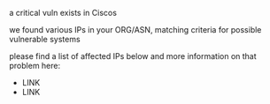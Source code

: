 

a critical vuln exists in Ciscos 



we found various IPs in your ORG/ASN,
matching criteria for possible vulnerable systems

please find a list of affected IPs below
and more information on that problem here:

- LINK
- LINK

    
